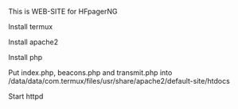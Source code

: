 This is WEB-SITE for HFpagerNG

Install termux

Install apache2

Install php

Put index.php, beacons.php and transmit.php into /data/data/com.termux/files/usr/share/apache2/default-site/htdocs

Start httpd
